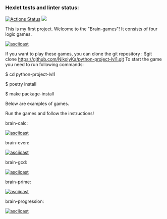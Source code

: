 ### Hexlet tests and linter status:
[![Actions Status](https://github.com/NikolyKa/python-project-lvl1/workflows/hexlet-check/badge.svg)](https://github.com/NikolyKa/python-project-lvl1/actions)
<a href="https://codeclimate.com/github/codeclimate/codeclimate/maintainability"><img src="https://api.codeclimate.com/v1/badges/a99a88d28ad37a79dbf6/maintainability" /></a>



This is my first project. Welcome to the "Brain-games"!
It consists of four logic games.

[![asciicast](https://asciinema.org/a/vF9ByYVpd9dAHRKZPwVF5ipkG.svg)](https://asciinema.org/a/vF9ByYVpd9dAHRKZPwVF5ipkG)


If you want to play these games, you can clone the git repository :
$git clone https://github.com/NikolyKa/python-project-lvl1.git
To start the game you need to run following commands:

$ cd python-project-lvl1 

$ poetry install

$ make package-install 

Below are examples of games.

Run the games and follow the instructions!

brain-calc:

[![asciicast](https://asciinema.org/a/uuzemasq4D7TIsm1gPeSGKAl8.svg)](https://asciinema.org/a/uuzemasq4D7TIsm1gPeSGKAl8)

brain-even:

[![asciicast](https://asciinema.org/a/lN9ADIaSEPBgpQLQS6DuKZUkx.svg)](https://asciinema.org/a/lN9ADIaSEPBgpQLQS6DuKZUkx)

brain-gcd:

[![asciicast](https://asciinema.org/a/HfFxrSXrr0DIbYxP9AWhx4I7u.svg)](https://asciinema.org/a/HfFxrSXrr0DIbYxP9AWhx4I7u)

brain-prime:

[![asciicast](https://asciinema.org/a/EBF6m2uQUGX3AZFXnT96rE4yG.svg)](https://asciinema.org/a/EBF6m2uQUGX3AZFXnT96rE4yG)

brain-progression:

[![asciicast](https://asciinema.org/a/qfNnJKZx0bhiKb0pt8W5GYxsm.svg)](https://asciinema.org/a/qfNnJKZx0bhiKb0pt8W5GYxsm)
